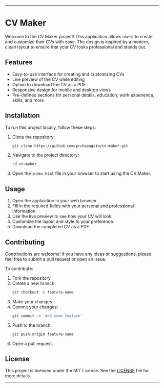 
---

# CV Maker

Welcome to the CV Maker project! This application allows users to create and customize their CVs with ease. The design is inspired by a modern, clean layout to ensure that your CV looks professional and stands out.

## Features

- Easy-to-use interface for creating and customizing CVs
- Live preview of the CV while editing
- Option to download the CV as a PDF
- Responsive design for mobile and desktop views
- Pre-defined sections for personal details, education, work experience, skills, and more

## Installation

To run this project locally, follow these steps:

1. Clone the repository:
    ```bash
    git clone https://github.com/prchapagain/cv-maker.git
    ```
2. Navigate to the project directory:
    ```bash
    cd cv-maker
    ```
3. Open the `index.html` file in your browser to start using the CV Maker.

## Usage

1. Open the application in your web browser.
2. Fill in the required fields with your personal and professional information.
3. Use the live preview to see how your CV will look.
4. Customize the layout and style to your preference.
5. Download the completed CV as a PDF.

## Contributing

Contributions are welcome! If you have any ideas or suggestions, please feel free to submit a pull request or open an issue.

To contribute:

1. Fork the repository.
2. Create a new branch:
    ```bash
    git checkout -b feature-name
    ```
3. Make your changes.
4. Commit your changes:
    ```bash
    git commit -m 'Add some feature'
    ```
5. Push to the branch:
    ```bash
    git push origin feature-name
    ```
6. Open a pull request.

## License

This project is licensed under the MIT License. See the [LICENSE](LICENSE) file for more details.

---
